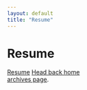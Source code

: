 ```yaml
---
layout: default
title: "Resume"
---
```


<div class="page">
  <h1 class="page-title">Resume</h1>
  <a href="{{site.baseurl}}/pdfs/shibly_resume.pdf" target="_blank">Resume</a>
  <!-- <iframe width="560" height="315" src="{{site.baseurl}}/pdfs/shibly_resume.pdf" frameborder="0" allowfullscreen></iframe> -->
  <a href="{{ site.baseurl }}/">Head back home</a><br>
  <a href="{{ site.baseurl }}/menu/writing.html">archives page</a>.</p>
</div>
